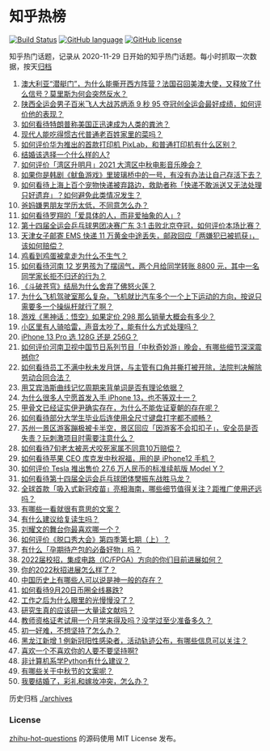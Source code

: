 # 知乎热榜
[![Build Status](https://github.com/ToWeLong/zhihu-hot-questions/workflows/CI/badge.svg)](https://github.com/ToWeLong/zhihu-hot-questions/actions)
[![GitHub language](https://img.shields.io/badge/language-golang-orange.svg)](https://golang.org/)
[![GitHub license](https://img.shields.io/github/license/ToWeLong/zhihu-hot-questions)](https://github.com/ToWeLong/zhihu-hot-questions/blob/main/LICENSE)

知乎热门话题，记录从 2020-11-29 日开始的知乎热门话题。每小时抓取一次数据，按天[归档](./archives)

<!-- BEGIN -->

1. [澳大利亚“潜艇门”，为什么能撕开西方阵营？法国召回美澳大使，又释放了什么信号？莫里斯为何会突然反水？](https://www.zhihu.com/question/487928094)
1. [陕西全运会男子百米飞人大战苏炳添 9 秒 95 夺冠创全运会最好成绩，如何评价他的表现？](https://www.zhihu.com/question/488153624)
1. [如何看待特朗普称美国正迅速成为人类的粪池？](https://www.zhihu.com/question/487950219)
1. [现代人能吃得惯古代普通老百姓家里的菜吗？](https://www.zhihu.com/question/443939950)
1. [如何评价华为推出的首款打印机 PixLab，和普通打印机有什么区别？](https://www.zhihu.com/question/486630038)
1. [结婚该选择一个什么样的人?](https://www.zhihu.com/question/485227674)
1. [如何评价「湾区升明月」2021 大湾区中秋电影音乐晚会？](https://www.zhihu.com/question/488140784)
1. [如果你是韩剧《鱿鱼游戏》里玻璃桥中的一号，有没有办法让自己存活下去？](https://www.zhihu.com/question/487910041)
1. [如何看待上海上百个宠物快递被弃路边，救助者称「快递不敢派送又无法处理只好遗弃」？如何避免此类情况发生？](https://www.zhihu.com/question/488074153)
1. [爸妈嫌男朋友学历太低，不同意怎么办？](https://www.zhihu.com/question/486801599)
1. [如何看待罗翔的「爱具体的人，而非爱抽象的人」?](https://www.zhihu.com/question/486879608)
1. [第十四届全运会乒乓球男团决赛广东 3:1 击败北京夺冠，如何评价本场比赛？](https://www.zhihu.com/question/488166747)
1. [天津女子邮寄 EMS 快递 11 万黄金中途丢失，邮政回应「两嫌犯已被抓获」，该如何赔偿？](https://www.zhihu.com/question/487511766)
1. [鸡看到鸡蛋被拿走为什么不生气？](https://www.zhihu.com/question/24728044)
1. [如何看待河南 12 岁男孩为了摆阔气，两个月给同学转账 8800 元，其中一名同学家长拒不归还的行为？](https://www.zhihu.com/question/487950061)
1. [《斗破苍穹》结局为什么舍弃了佛怒火莲？](https://www.zhihu.com/question/486920366)
1. [为什么飞机驾驶室那么复杂，飞机就比汽车多个一个上下运动的方向，按说只需要多一个操纵杆就行了啊？](https://www.zhihu.com/question/487919944)
1. [游戏《黑神话：悟空》如果定价 298 那么销量大概会有多少？](https://www.zhihu.com/question/485671595)
1. [小区里有人骑哈雷，声音太吵了，能有什么方式处理吗？](https://www.zhihu.com/question/378509858)
1. [iPhone 13 Pro 选 128G 还是 256G？](https://www.zhihu.com/question/487070572)
1. [如何评价河南卫视中国节日系列节目「中秋奇妙游」晚会，有哪些细节深深震撼你?](https://www.zhihu.com/question/487834126)
1. [如何看待员工不满中秋未发月饼，与主管有口角并撕打被开除，法院判决解除劳动合同合法？](https://www.zhihu.com/question/487790743)
1. [用艾宾浩斯曲线记忆周期来背单词是否有理论依据？](https://www.zhihu.com/question/19798259)
1. [为什么很多人宁愿首发入手 iPhone 13，也不等双十一？](https://www.zhihu.com/question/487667932)
1. [甲骨文已经证实伊尹确实存在，为什么不能佐证夏朝的存在呢？](https://www.zhihu.com/question/487085237)
1. [如何看待部分大学生毕业后连使用全尺寸键盘打字都不顺畅？](https://www.zhihu.com/question/265816543)
1. [苏州一景区游客蹦极被卡半空，景区回应「因游客不会扣扣子」，安全员是否失责？玩刺激项目时需要注意什么？](https://www.zhihu.com/question/488079052)
1. [如何看待7旬老太被恶犬咬死家属不同意10万赔偿？](https://www.zhihu.com/question/487827968)
1. [如何看待苹果 CEO 库克发中秋祝福，用的是 iPhone12 手机？](https://www.zhihu.com/question/488093554)
1. [如何评价 Tesla 推出售价 27.6 万人民币的标准续航版 Model Y？](https://www.zhihu.com/question/470837546)
1. [如何看待第十四届全运会乒乓球团体樊振东战胜马龙？](https://www.zhihu.com/question/488169841)
1. [全球首款「吸入式新冠疫苗」亮相海南，哪些细节值得关注？距推广使用还远吗？](https://www.zhihu.com/question/487179725)
1. [有哪些一看就很有意思的文案？](https://www.zhihu.com/question/471511338)
1. [有什么建议给复读生吗？](https://www.zhihu.com/question/471664550)
1. [刘耀文的舞台你最喜欢哪一个？](https://www.zhihu.com/question/487769382)
1. [如何评价《脱口秀大会》第四季第七期（上）？](https://www.zhihu.com/question/488137733)
1. [有什么「孕期待产包的必备好物」吗？](https://www.zhihu.com/question/472568329)
1. [2022届校招，集成电路（IC/FPGA）方向的你们目前进展如何？](https://www.zhihu.com/question/448264987)
1. [你的2022秋招进展怎么样了？](https://www.zhihu.com/question/351714717)
1. [中国历史上有哪些人可以说是神一般的存在？](https://www.zhihu.com/question/349327981)
1. [如何看待9月20日币圈全线暴跌?](https://www.zhihu.com/question/488003026)
1. [工作之后为什么眼里的光慢慢没了？](https://www.zhihu.com/question/487773577)
1. [研究生真的应该研一大量读文献吗？](https://www.zhihu.com/question/353178050)
1. [教师资格证考试用一个月学来得及吗？没学过至少准备多久？](https://www.zhihu.com/question/412569772)
1. [初一好难，不想坚持了怎么办？](https://www.zhihu.com/question/486158879)
1. [黑龙江新增 1 例新冠阳性感染者，活动轨迹公布，有哪些信息可以关注？](https://www.zhihu.com/question/488086405)
1. [喜欢一个不喜欢你的人要不要坚持啊?](https://www.zhihu.com/question/487769221)
1. [非计算机系学Python有什么建议？](https://www.zhihu.com/question/453069718)
1. [有哪些关于中秋节的文案呢？](https://www.zhihu.com/question/487609810)
1. [我要结婚了，彩礼和嫁妆冲突，怎么办？](https://www.zhihu.com/question/487336103)

<!-- END -->

历史归档 [./archives](./archives)


### License
[zhihu-hot-questions](https://github.com/towelong/zhihu-hot-questions) 的源码使用 MIT License 发布。